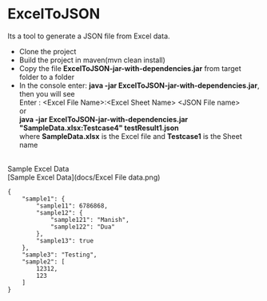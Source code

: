 # ExcelToJSON

Its a tool to generate a JSON file from Excel data.


- Clone the project
- Build the project in maven(mvn clean install)
- Copy the file **ExcelToJSON-jar-with-dependencies.jar** from target folder to a folder
- In the console enter: **java -jar ExcelToJSON-jar-with-dependencies.jar**, then you will see <br/>
Enter : &lt;Excel File Name&gt;:&lt;Excel Sheet Name&gt; &lt;JSON File name&gt; <br/>
or<br/>
**java -jar ExcelToJSON-jar-with-dependencies.jar "SampleData.xlsx:Testcase4" testResult1.json** <br/>
where **SampleData.xlsx** is the Excel file and **Testcase1** is the Sheet name <br/><br/>

Sample Excel Data <br/>
[Sample Excel Data](docs/Excel File data.png)
```
{
    "sample1": {
        "sample11": 6786868,
        "sample12": {
            "sample121": "Manish",
            "sample122": "Dua"
        },
        "sample13": true
    },
    "sample3": "Testing",
    "sample2": [
        12312,
        123
    ]
}
```
